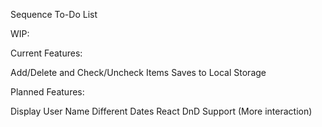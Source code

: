 Sequence To-Do List

WIP:

Current Features: 

Add/Delete and Check/Uncheck Items
Saves to Local Storage


Planned Features: 

Display User Name
Different Dates
React DnD Support (More interaction)